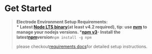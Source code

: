 # Get Started

> **Electrode Environment Setup Requirements:**  
> **\* Latest **[**Node LTS binary**](https://nodejs.org/en/)**\(at least v4.2 required\), tip: use **[**nvm**](https://github.com/creationix/nvm) **to manage your nodejs versions. \***[**npm v3**](https://github.com/npm/npm/releases/tag/v3.0.0)**- Install the latest**[**npm**](https://www.npmjs.com/)**version**`npm install -g npm`
>
> please checkout[requirements docs](http://www.electrode.io/docs/requirements.html)for detailed setup instructions.



